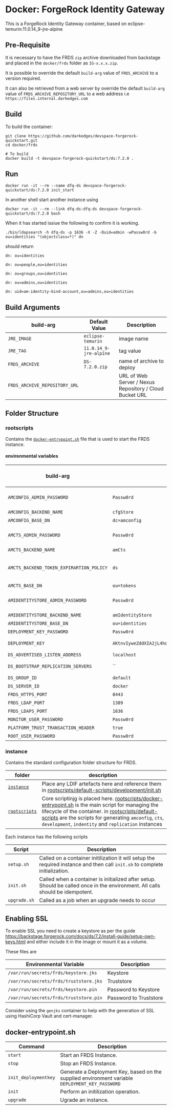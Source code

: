 # Docker: ForgeRock Identity Gateway

This is a ForgeRock Identity Gateway container, based on eclipse-temurin:11.0.14_9-jre-alpine

## Pre-Requisite

It is necessary to have the FRDS `zip` archive downloaded from backstage and placed in the `docker/frds` folder as `IG-x.x.x.zip`.

It is possible to override the default `build-arg` value of `FRDS_ARCHIVE` to a version required.

It can also be retrieved from a web server by override the default `build-arg` value of `FRDS_ARCHIVE_REPOSITORY_URL` to a web address i.e `https://files.internal.darkedges.com`

## Build

To build the container:

```console
git clone https://github.com/darkedges/devspace-forgerock-quickstart.git
cd docker/frds

# To build
docker build -t devspace-forgerock-quickstart/ds:7.2.0 .
```

## Run

```console
docker run -it --rm --name dfq-ds devspace-forgerock-quickstart/ds:7.2.0 init_start
```

In another shell start another instance using

```console
docker run -it --rm --link dfq-ds:dfq-ds devspace-forgerock-quickstart/ds:7.2.0 bash
```

When it has started issiue the following to confirm it is working.

```console
./bin/ldapsearch -h dfq-ds -p 1636 -X -Z -Duid=admin -wPassw0rd -b ou=identities "(objectclass=*)" dn
```

should return

```console
dn: ou=identities

dn: ou=people,ou=identities

dn: ou=groups,ou=identities

dn: ou=admins,ou=identities

dn: uid=am-identity-bind-account,ou=admins,ou=identities
```

## Build Arguments

| build-arg                     | Default Value          | Description                                             |
| ----------------------------- | ---------------------- | ------------------------------------------------------- |
| `JRE_IMAGE`                   | `eclipse-temurin`      | image name                                              |
| `JRE_TAG`                     | `11.0.14_9-jre-alpine` | tag value                                               |
| `FRDS_ARCHIVE`                | `DS-7.2.0.zip`         | name of archive to deploy                               |
| `FRDS_ARCHIVE_REPOSITORY_URL` |                        | URL of Web Server / Nexus Repository / Cloud Bucket URL |

## Folder Structure

### rootscripts

Contains the [`docker-entrypoint.sh`](rootscripts/docker-entrypoint.sh) file that is used to start the FRDS instance.

#### environmental variables

| build-arg                                | Default Value                                             | Description                                                                                                                                                               | Build or Deploy |
| ---------------------------------------- | --------------------------------------------------------- | ------------------------------------------------------------------------------------------------------------------------------------------------------------------------- | --------------- |
| `AMCONFIG_ADMIN_PASSWORD`                | `Passw0rd`                                                | AM Config Password - <https://backstage.forgerock.com/docs/ds/7.2/install-guide/setup-profiles.html#default-setup-profiles>                                               | `build`         |
| `AMCONFIG_BACKEND_NAME`                  | `cfgStore`                                                | AM Config Backend Name                                                                                                                                                    | `build`         |
| `AMCONFIG_BASE_DN`                       | `dc=amconfig`                                             | AM Config Base DN                                                                                                                                                         | `build`         |
| `AMCTS_ADMIN_PASSWORD`                   | `Passw0rd`                                                | AM CTS Password - <https://backstage.forgerock.com/docs/ds/7.2/install-guide/setup-profiles.html#am-cts-6.5.0>                                                            | `build`         |
| `AMCTS_BACKEND_NAME`                     | `amCts`                                                   | AM CTS Backend Name                                                                                                                                                       | `build`         |
| `AMCTS_BACKEND_TOKEN_EXPIRARTION_POLICY` | `ds`                                                      | AM CTS Token Expiration Policy can be `ds` \| `am-sessions-only` \| `am` see <https://backstage.forgerock.com/docs/ds/7.2/install-guide/setup-profiles.html#am-cts-6.5.0> | `build`         |
| `AMCTS_BASE_DN`                          | `ou=tokens`                                               | AM CTS Base DN                                                                                                                                                            | `build`         |
| `AMIDENTITYSTORE_ADMIN_PASSWORD`         | `Passw0rd`                                                | AM Identity Store Password - <https://backstage.forgerock.com/docs/ds/7.2/install-guide/setup-profiles.html#am-identity-store-7.2.0>                                      | `build`         |
| `AMIDENTITYSTORE_BACKEND_NAME`           | `amIdentityStore`                                         | AM Identity Store Backend Name                                                                                                                                            | `build`         |
| `AMIDENTITYSTORE_BASE_DN`                | `ou=identities`                                           | AM Identity Store Base DN                                                                                                                                                 | `build`         |
| `DEPLOYMENT_KEY_PASSWORD`                | `Passw0rd`                                                | FRDS Deployment Password                                                                                                                                                  | `build`         |
| `DEPLOYMENT_KEY`                         | `AKtnvIyweZddXIA2jL4hq6F5Bn7C1Q5CBVN1bkVDfvPByQLPrt_1mJw` | FRDS Deployment Key - this can be generated via running the docker image with `init_deploymentkey`                                                                        | `build`         |
| `DS_ADVERTISED_LISTEN_ADDRESS`           | `localhost`                                               | Can be IP Address of Container to listen for.                                                                                                                             | `deploy`        |
| `DS_BOOTSTRAP_REPLICATION_SERVERS`       | ``                                                        | List of existing servers to be used to bootstrap replication etc                                                                                                          | `deploy`        |
| `DS_GROUP_ID`                            | `default`                                                 | Group ID that this server insance belongs to.                                                                                                                             | `deploy`        |
| `DS_SERVER_ID`                           | `docker`                                                  | Server ID that is attached to this instance.                                                                                                                              | `deploy`        |
| `FRDS_HTTPS_PORT`                        | `8443`                                                    | HTTPS Port                                                                                                                                                                | `build`         |
| `FRDS_LDAP_PORT`                         | `1389`                                                    | LDAP Port                                                                                                                                                                 | `build`         |
| `FRDS_LDAPS_PORT`                        | `1636`                                                    | LDAPS Port                                                                                                                                                                | `build`         |
| `MONITOR_USER_PASSWORD`                  | `Passw0rd`                                                | Password for the monitor user                                                                                                                                             | `build`         |
| `PLATFORM_TRUST_TRANSACTION_HEADER`      | `true`                                                    | Wether to enable trusting transaction id's                                                                                                                                | `build`         |
| `ROOT_USER_PASSWORD`                     | `Passw0rd`                                                | Password for the uid=admin user                                                                                                                                           | `build`         |

### instance

Contains the standard configuration folder structure for FRDS.

| folder                        | description                                                                                                                                                                                                                                                                                                                                   |
| ----------------------------- | --------------------------------------------------------------------------------------------------------------------------------------------------------------------------------------------------------------------------------------------------------------------------------------------------------------------------------------------- |
| [`instance`](instance/)       | Place any LDIF artefacts here and reference them in [rootscripts/default-scripts/development/init.sh](rootscripts/default-scripts/development/init.sh)                                                                                                                                                                                        |
| [`rootscripts`](rootscripts/) | Core scriptinjg is placed here. [rootscripts/docker-entrypoint.sh](rootscripts/docker-entrypoint.sh) is the main script for managing the lifecycle of the container. in   [rootscripts/default-scripts](rootscripts/default-scripts) are the scripts for generating `amconfig`, `cts`, `development`, `indentity` and `replication` instances |

Each instance has the following scripts

| Script       | Description                                                                                                                   |
| ------------ | ----------------------------------------------------------------------------------------------------------------------------- |
| `setup.sh`   | Called on a container initilization it will setup the required instance and then call `init.sh` to complete initialization.   |
| `init.sh`    | Called when a container is initialized after setup. Should be called once in the environment. All calls should be idempotent. |
| `upgrade.sh` | Called as a job when an upgrade needs to occur                                                                                |

## Enabling SSL

To enable SSL you need to create a keystore as per the guide <https://backstage.forgerock.com/docs/ds/7.2/install-guide/setup-own-keys.html> and either include it in the image or mount it as a volume.

These files are

| Environmental Variable                 | Description            |
| -------------------------------------- | ---------------------- |
| `/var/run/secrets/frds/keystore.jks`   | Keystore               |
| `/var/run/secrets/frds/truststore.jks` | Truststore             |
| `/var/run/secrets/frds/keystore.pin`   | Password to Keystore   |
| `/var/run/secrets/frds/truststore.pin` | Password to Truststore |

Consider using the `genjks` container to help with the generation of SSL using HashiCorp Vault and cert-manager.

## docker-entrypoint.sh

| Command              | Description                                                                                     |
| -------------------- | ----------------------------------------------------------------------------------------------- |
| `start`              | Start an FRDS Instance.                                                                         |
| `stop`               | Stop an FRDS Instance.                                                                          |
| `init_deploymentkey` | Generate a Deployment Key, based on the supplied environment variable `DEPLOYMENT_KEY_PASSWORD` |
| `init`               | Perform an initilization operation.                                                             |
| `upgrade`            | Ugrade an instance.                                                                             |
